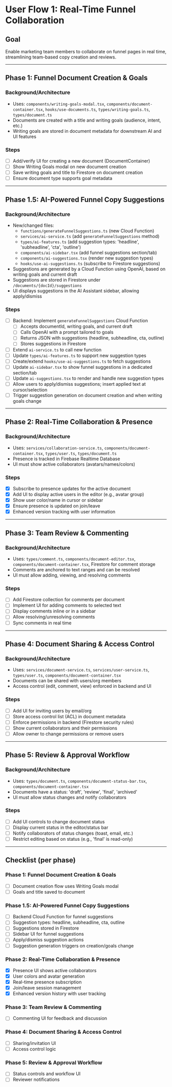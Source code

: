 # User Flow 1: Real-Time Funnel Collaboration

## Goal
Enable marketing team members to collaborate on funnel pages in real time, streamlining team-based copy creation and reviews.

---

## Phase 1: Funnel Document Creation & Goals

### Background/Architecture
- Uses: `components/writing-goals-modal.tsx`, `components/document-container.tsx`, `hooks/use-documents.ts`, `types/writing-goals.ts`, `types/document.ts`
- Documents are created with a title and writing goals (audience, intent, etc.)
- Writing goals are stored in document metadata for downstream AI and UI features

### Steps
- [ ] Add/verify UI for creating a new document (DocumentContainer)
- [ ] Show Writing Goals modal on new document creation
- [ ] Save writing goals and title to Firestore on document creation
- [ ] Ensure document type supports goal metadata

---

## Phase 1.5: AI-Powered Funnel Copy Suggestions

### Background/Architecture
- New/changed files:
  - `functions/generateFunnelSuggestions.ts` (new Cloud Function)
  - `services/ai-service.ts` (add `generateFunnelSuggestions` method)
  - `types/ai-features.ts` (add suggestion types: 'headline', 'subheadline', 'cta', 'outline')
  - `components/ai-sidebar.tsx` (add funnel suggestions section/tab)
  - `components/ai-suggestions.tsx` (render new suggestion types)
  - `hooks/use-ai-suggestions.ts` (subscribe to Firestore suggestions)
- Suggestions are generated by a Cloud Function using OpenAI, based on writing goals and current draft
- Suggestions are stored in Firestore under `/documents/{docId}/suggestions`
- UI displays suggestions in the AI Assistant sidebar, allowing apply/dismiss

### Steps
- [ ] Backend: Implement `generateFunnelSuggestions` Cloud Function
  - [ ] Accepts documentId, writing goals, and current draft
  - [ ] Calls OpenAI with a prompt tailored to goals
  - [ ] Returns JSON with suggestions (headline, subheadline, cta, outline)
  - [ ] Stores suggestions in Firestore
- [ ] Extend `ai-service.ts` to call new function
- [ ] Update `types/ai-features.ts` to support new suggestion types
- [ ] Create/extend `hooks/use-ai-suggestions.ts` to fetch suggestions
- [ ] Update `ai-sidebar.tsx` to show funnel suggestions in a dedicated section/tab
- [ ] Update `ai-suggestions.tsx` to render and handle new suggestion types
- [ ] Allow users to apply/dismiss suggestions; insert applied text at cursor/selection
- [ ] Trigger suggestion generation on document creation and when writing goals change

---

## Phase 2: Real-Time Collaboration & Presence

### Background/Architecture
- Uses: `services/collaboration-service.ts`, `components/document-container.tsx`, `types/user.ts`, `types/document.ts`
- Presence is tracked in Firebase Realtime Database
- UI must show active collaborators (avatars/names/colors)

### Steps
- [x] Subscribe to presence updates for the active document
- [x] Add UI to display active users in the editor (e.g., avatar group)
- [x] Show user color/name in cursor or sidebar
- [x] Ensure presence is updated on join/leave
- [x] Enhanced version tracking with user information

---

## Phase 3: Team Review & Commenting

### Background/Architecture
- Uses: `types/comment.ts`, `components/document-editor.tsx`, `components/document-container.tsx`, Firestore for comment storage
- Comments are anchored to text ranges and can be resolved
- UI must allow adding, viewing, and resolving comments

### Steps
- [ ] Add Firestore collection for comments per document
- [ ] Implement UI for adding comments to selected text
- [ ] Display comments inline or in a sidebar
- [ ] Allow resolving/unresolving comments
- [ ] Sync comments in real time

---

## Phase 4: Document Sharing & Access Control

### Background/Architecture
- Uses: `services/document-service.ts`, `services/user-service.ts`, `types/user.ts`, `components/document-container.tsx`
- Documents can be shared with users/org members
- Access control (edit, comment, view) enforced in backend and UI

### Steps
- [ ] Add UI for inviting users by email/org
- [ ] Store access control list (ACL) in document metadata
- [ ] Enforce permissions in backend (Firestore security rules)
- [ ] Show current collaborators and their permissions
- [ ] Allow owner to change permissions or remove users

---

## Phase 5: Review & Approval Workflow

### Background/Architecture
- Uses: `types/document.ts`, `components/document-status-bar.tsx`, `components/document-container.tsx`
- Documents have a status: 'draft', 'review', 'final', 'archived'
- UI must allow status changes and notify collaborators

### Steps
- [ ] Add UI controls to change document status
- [ ] Display current status in the editor/status bar
- [ ] Notify collaborators of status changes (toast, email, etc.)
- [ ] Restrict editing based on status (e.g., 'final' is read-only)

---

## Checklist (per phase)

### Phase 1: Funnel Document Creation & Goals
- [ ] Document creation flow uses Writing Goals modal
- [ ] Goals and title saved to document

### Phase 1.5: AI-Powered Funnel Copy Suggestions
- [ ] Backend Cloud Function for funnel suggestions
- [ ] Suggestion types: headline, subheadline, cta, outline
- [ ] Suggestions stored in Firestore
- [ ] Sidebar UI for funnel suggestions
- [ ] Apply/dismiss suggestion actions
- [ ] Suggestion generation triggers on creation/goals change

### Phase 2: Real-Time Collaboration & Presence
- [x] Presence UI shows active collaborators
- [x] User colors and avatar generation
- [x] Real-time presence subscription
- [x] Join/leave session management
- [x] Enhanced version history with user tracking

### Phase 3: Team Review & Commenting
- [ ] Commenting UI for feedback and discussion

### Phase 4: Document Sharing & Access Control
- [ ] Sharing/invitation UI
- [ ] Access control logic

### Phase 5: Review & Approval Workflow
- [ ] Status controls and workflow UI
- [ ] Reviewer notifications 